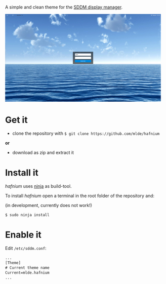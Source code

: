 A simple and clean theme for the [SDDM display manager](https://github.com/sddm/sddm).

![Screenshot of hafnium](https://github.com/kernladung/hafnium/blob/master/screenshot.png)


# Get it

- clone the repository with `$ git clone https://github.com/mlde/hafnium` 

**or**

- download as zip and extract it


# Install it

*hafnium* uses [ninja](https://github.com/ninja-build/ninja) as build-tool. 

To install *hafnium* open a terminal in the root folder of the repository and:

(in development, currently does not work!)

	$ sudo ninja install


# Enable it

Edit `/etc/sddm.conf`:

```
...
[Theme]
# Current theme name
Current=mlde.hafnium
...
```

